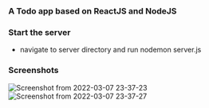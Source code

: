 ### A Todo app based on ReactJS and NodeJS

### Start the server

* navigate to server directory and run nodemon server.js

### Screenshots 


![Screenshot from 2022-03-07 23-37-23](https://user-images.githubusercontent.com/73275011/157093089-0657e4f2-0bf9-4b33-89bf-18cf9889603e.png)
![Screenshot from 2022-03-07 23-37-27](https://user-images.githubusercontent.com/73275011/157093095-93a6e59c-c2f3-4169-8436-001724a5fc46.png)


